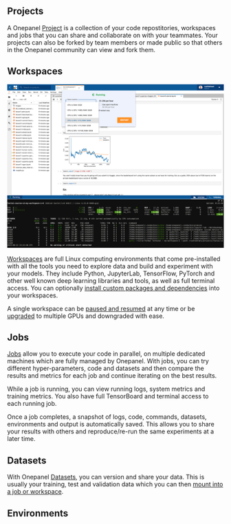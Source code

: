 ## Projects
A Onepanel [Project](/projects) is a collection of your code repostitories, workspaces and jobs that you can share and collaborate on with your teammates. Your projects can also be forked by team members or made public so that others in the Onepanel community can view and fork them.

## Workspaces
![Screenshot](/assets/img/core-concepts-workspaces.png)

[Workspaces](/workspaces) are full Linux computing environments that come pre-installed with all the tools you need to explore data and build and experiment with your models. They include Python, JupyterLab, TensorFlow, PyTorch and other well known deep learning libraries and tools, as well as full terminal access. You can optionally [install custom packages and dependencies](environments/custom-packages) into your workspaces.

A single workspace can be [paused and resumed](/workspaces/pause-resume) at any time or be [upgraded](/workspaces/machine-types) to multiple GPUs and downgraded with ease. 

## Jobs
[Jobs](/jobs) allow you to execute your code in parallel, on multiple dedicated machines which are fully managed by Onepanel. With jobs, you can try different hyper-parameters, code and datasets and then compare the results and metrics for each job and continue iterating on the best results.

While a job is running, you can view running logs, system metrics and training metrics. You also have full TensorBoard and terminal access to each running job.

Once a job completes, a snapshot of logs, code, commands, datasets, environments and output is automatically saved. This allows you to share your results with others and reproduce/re-run the same experiments at a later time.

## Datasets
With Onepanel [Datasets](/datasets), you can version and share your data. This is usually your training, test and validation data which you can then [mount into a job or workspace](/datasets/mount).

## Environments



